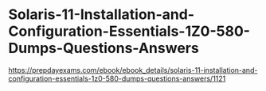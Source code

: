 # Solaris-11-Installation-and-Configuration-Essentials-1Z0-580-Dumps-Questions-Answers
https://prepdayexams.com/ebook/ebook_details/solaris-11-installation-and-configuration-essentials-1z0-580-dumps-questions-answers/1121
